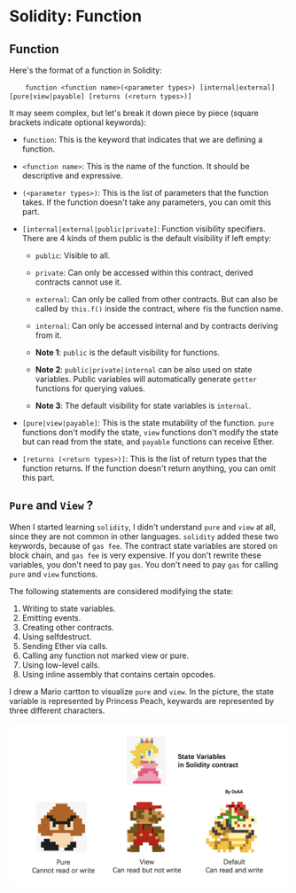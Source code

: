 # Solidity: Function

## Function

Here's the format of a function in Solidity:

```solidity
    function <function name>(<parameter types>) [internal|external] [pure|view|payable] [returns (<return types>)]
```

It may seem complex, but let's break it down piece by piece (square brackets indicate optional keywords):

- `function`: This is the keyword that indicates that we are defining a function.
- `<function name>`: This is the name of the function. It should be descriptive and expressive.
- `(<parameter types>)`: This is the list of parameters that the function takes. If the function doesn't take any parameters, you can omit this part.
- `[internal|external|public|private]`: Function visibility specifiers. There are 4 kinds of them public is the default visibility if left empty:

  - `public`: Visible to all.
  - `private`: Can only be accessed within this contract, derived contracts cannot use it.
  - `external`: Can only be called from other contracts. But can also be called by `this.f()` inside the contract, where `f`is the function name.
  - `internal`: Can only be accessed internal and by contracts deriving from it.

  - **Note 1**: `public` is the default visibility for functions.
  - **Note 2**: `public|private|internal` can be also used on state variables. Public variables will automatically generate `getter` functions for querying values.
  - **Note 3**: The default visibility for state variables is `internal`.

- `[pure|view|payable]`: This is the state mutability of the function. `pure` functions don't modify the state, `view` functions don't modify the state but can read from the state, and `payable` functions can receive Ether.
- `[returns (<return types>)]`: This is the list of return types that the function returns. If the function doesn't return anything, you can omit this part.

## `Pure` and `View` ?

When I started learning `solidity`, I didn't understand `pure` and `view` at all, since they are not common in other languages. `solidity` added these two keywords, because of `gas fee`. The contract state variables are stored on block chain, and `gas fee` is very expensive. If you don't rewrite these variables, you don't need to pay `gas`. You don't need to pay `gas` for calling `pure` and `view` functions.

The following statements are considered modifying the state:

1. Writing to state variables.
2. Emitting events.
3. Creating other contracts.
4. Using selfdestruct.
5. Sending Ether via calls.
6. Calling any function not marked view or pure.
7. Using low-level calls.
8. Using inline assembly that contains certain opcodes.

I drew a Mario cartton to visualize `pure` and `view`. In the picture, the state variable is represented by Princess Peach, keywards are represented by three different characters.

![alt text](image.png)